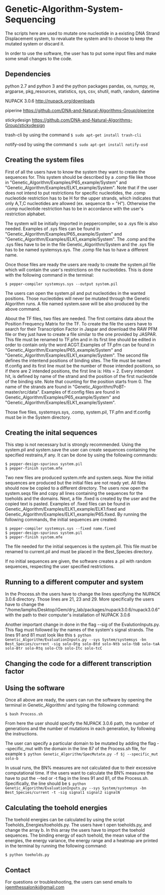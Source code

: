 # Genetic-Algorithm-System-Sequencing #

The scripts here are used to mutate one nucleotide in a existing DNA Strand Displacement system, to revaluate the system and to choose to keep the mutated system or discard it.

In order to use the software, the user has to put some input files and make some small changes to the code.

## Dependencies ##
python 2.7 and python 3 and the python packages pandas, os, numpy, re, argparse, pkg_resources, statistics, sys, csv, shutil, math, random, datetime

NUPACK 3.0.6 http://nupack.org/downloads

piperine https://github.com/DNA-and-Natural-Algorithms-Group/piperine

stickydesign https://github.com/DNA-and-Natural-Algorithms-Group/stickydesign

trash-cli by using the command ```$ sudo apt-get install trash-cli ```

notify-osd by using the command ```$ sudo apt-get install notify-osd```

## Creating the system files ##

First of all the users have to know the system they want to create the sequences for. This system should be described by a .comp file like those in "Genetic_Algorithm/Examples/P65_example/System" and "Genetic_Algorithm/Examples/ELK1_example/System". Note that if the user does not intend to put restrictions for specific nucleotides, the .comp nucleotide restriction has to be H for the upper strands, which indicates that only A,T,C nucleotides are allowed (ex. sequence tb = "<t>H"). Otherwise the .comp nucleotide restriction has to be in accordance with the user's restriction alphabet.  

The system will be initially imported in peppercompiler, so a .sys file is also needed. Examples of .sys files can be found in "Genetic_Algorithm/Examples/P65_example/System" and "Genetic_Algorithm/Examples/ELK1_example/System". The .comp and the .sys files have to be in the file Genetic_Algorithm/System and the .sys file has to be named systemsys.sys. The .comp file has to have a different name.

Once those files are ready the users are ready to create the system.pil file which will contain the user's restrictions on the nucleotides. This is done with the following command in the terminal:
```
$ pepper-compiler systemsys.sys --output system.pil
```
The users can open the system.pil and put nucleotides in the wanted positions. Those nucleotides will never be mutated through the Genetic Algorithm runs. A file named system.save will be also produced by the above command.

About the TF files, two files are needed. The first contains data about the Position Frequency Matrix for the TF. To create the file the users have to search for their Transcription Factor in Jaspar and download the RAW PFM file or they just have to create a file similar to the one provided by JASPAR. This file must be renamed to TF.pfm and in its first line should be edited in order to contain only the word ACGT.Examples of TF.pfm can be found in "Genetic_Algorithm/Examples/P65_example/System" and "Genetic_Algorithm/Examples/ELK1_example/System". The second file defines the intentend positions of binding sites. The file must be named tf.config and its first line must be the number of those intended positions, so if there are 2 intended positions, the first line is: Hits = 2. Every intendent hit, is defined by name of the strand and the position of the first nucleotide of the binding site. Note that counting for the position starts from 0. The name of the strands are found in "Genetic_Algorithm/PoBT-master/src/data". Examples of tf.config files are found in Genetic_Algorithm/Examples/P65_example/System" and "Genetic_Algorithm/Examples/ELK1_example/System".

Those five files, systemsys.sys, .comp, system.pil, TF.pfm and tf.config must be in the System directory.

## Creating the inital sequences ##

This step is not necessary but is strongly recommended.
Using the system.pil and system.save the user can create sequences containing the specified restrains,if any. It can be done by using the following commands:
```
$ pepper-design-spurious system.pil
$ pepper-finish system.mfe
```
Two new files are produced system.mfe and system.seqs.
Now the initial sequences are produced but the initial files are not ready yet. All files should now be copied to a different directory. The users now open the system.seqs file and copy all lines containing the sequences for the toeholds and the domains. Next, a file .fixed is created by the user and the copied text is pasted. Examples of .fixed files can be found in Genetic_Algorithm/Examples/ELK1_example/ELK1.fixed and Genetic_Algorithm/Examples/ELK1_example/P65.fixed. By running the following commands, the initial sequences are created:
```
$ pepper-compiler systemsys.sys --fixed name.fixed
$ pepper-design-spurious system.pil
$ pepper-finish system.mfe
```
The file needed for the initial sequences is the system.pil. This file must be renamed to current.pil and must be placed in the Best_Species directory.

If no initial sequences are given, the software creates a .pil with random sequences, respecting the user specified restrictions.

## Running to a different computer and system ##

In the Process.sh the users have to change the lines specifying the NUPACK 3.0.6 directory. Those lines are 21, 23 and 29. More specifically the users have to change the "/home/lamphs/Desktop/iGem/dry_lab/packages/nupack3.0.6/nupack3.0.6" with the path to their computer's installation of NUPACK 3.0.6

Another important change in done in the flag --sig of the EvalutionInputs.py. This flag must followed by the names of the system's signal strands. The lines 91 and 81 must look like this ```$ python Genetic_Algorithm/EvaluationInputs.py --sys System/systemsys -bn Best_Species/current -sig solo-Dtg solo-Btd solo-Ntb solo-tbB solo-taA solo-Btr solo-Rtq solo-Ctb solo-Itc solo-tcC```

## Changing the code for a different transcription factor ##

## Using the software ##

Once all above are ready, the users can run the software by opening the terminal in Genetic_Algorithm/ and typing the following command:
```
$ bash Process.sh
```
From here the user should specify the NUPACK 3.0.6 path, the number of generations and the number of mutations in each generation, by following the instructions.

The user can specify a particular domain to be mutated by adding the flag --specific_mut with the domain in the line 87 of the Process.sh file, for example ```$ python Genetic_Algorithm/SpecMutate.py -f $j --specific_mut solo-b ```

In usual runs, the BN% measures are not calculated due to their excessive computational time. If the users want to calculate the BN% measures the have to put the --ted or -t flag in the lines 91 and 81, of the Process.sh. Specifically, the line should be
```$ python Genetic_Algorithm/EvaluationInputs.py --sys System/systemsys -bn Best_Species/current -t -sig signal1 signal2 signalN```

## Calculating the toehold energies ##

The toehold energies can be calculated by using the script Toeholds_Energies/toeholds.py. The users have t open toeholds.py, and change the array b. In this array the users have to import the toehold sequences. The binding energy of each toehold, the mean value of the energies, the energy variance, the energy range and a heatmap are printed in the terminal by running the following command:

```
$ python toeholds.py
```

## Contact ##
For questions or troubleshooting, the users can send emails to igemthessaloniki@gmail.com
